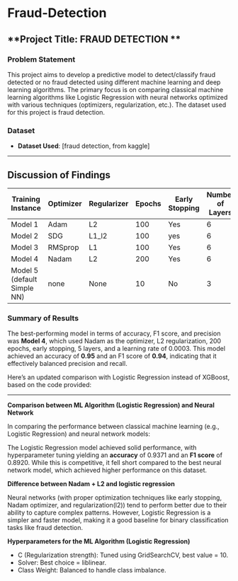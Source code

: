 # Fraud-Detection
## **Project Title: FRAUD DETECTION **

### **Problem Statement**
This project aims to develop a predictive model to detect/classify fraud detected or no fraud detected  using different machine learning and deep learning algorithms. The primary focus is on comparing classical machine learning algorithms like Logistic Regression with neural networks optimized with various techniques (optimizers, regularization, etc.). The dataset used for this project is fraud detection.

### **Dataset**
- **Dataset Used**: [fraud detection, from kaggle]
---

## **Discussion of Findings**

| **Training Instance** | **Optimizer** | **Regularizer** | **Epochs** | **Early Stopping** | **Number of Layers** | **Learning Rate** | **Accuracy** | **F1 Score** | **Recall** | **Precision** |
|----------------------|---------------|-----------------|------------|--------------------|----------------------|-------------------|--------------|--------------|------------|--------------|
| Model 1               | Adam          | L2              | 100        | Yes                | 6                    |0.0003             |0.9820       |0.9698        |0.9903       |0.9502        |
| Model 2               | SDG          | L1_l2              | 100        | yes                 | 6                   | 0.001            |0.9537        |0.9261       |0.9968      |0.8648        |
| Model 3               | RMSprop       | L1           | 100      | Yes                | 6                  |0.0005           |0.9792       |0.9764       |0.9605     |0.9870       |0.9354
| Model 4               | Nadam         | L2              | 200        | Yes                | 6                   | 0.0003            |0.9905        | 0.9839       | 0.9935     | 0.9745       |
| Model 5 (default Simple NN)   | none         | None            | 10        | No                 | 3                    | 0.001             |0.8728         |0.7502       |0.6569     | 0.8745       |


### **Summary of Results**
The best-performing model in terms of accuracy, F1 score, and precision was **Model 4**, which used Nadam as the optimizer, L2 regularization, 200 epochs, early stopping, 5 layers, and a learning rate of 0.0003. This model achieved an accuracy of **0.95** and an F1 score of **0.94**, indicating that it effectively balanced precision and recall.

Here’s an updated comparison with Logistic Regression instead of XGBoost, based on the code provided:

---

**Comparison between ML Algorithm (Logistic Regression) and Neural Network**

In comparing the performance between classical machine learning (e.g., Logistic Regression) and neural network models:

The Logistic Regression model achieved solid performance, with hyperparameter tuning yielding an **accuracy** of 0.9371 and an **F1 score** of 0.8920. While this is competitive, it fell short compared to the best neural network model, which achieved higher performance on this dataset.

**Difference between Nadam + L2 and logistic regression**

Neural networks (with proper optimization techniques like early stopping, Nadam optimizer, and regularization(l2)) tend to perform better due to their ability to capture complex patterns. However, Logistic Regression is a simpler and faster model, making it a good baseline for binary classification tasks like fraud detection.

**Hyperparameters for the ML Algorithm (Logistic Regression)**
- C (Regularization strength): Tuned using GridSearchCV, best value =  10.
- Solver: Best choice =  liblinear.
- Class Weight: Balanced to handle class imbalance.

